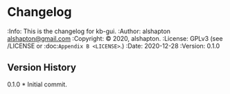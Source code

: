 # Changelog
:Info: This is the changelog for kb-gui.
:Author: alshapton <alshapton@gmail.com>
:Copyright: © 2020, alshapton.
:License: GPLv3 (see /LICENSE or :doc:`Appendix B <LICENSE>`.)
:Date: 2020-12-28
:Version: 0.1.0

## Version History

0.1.0 
    * Initial commit.